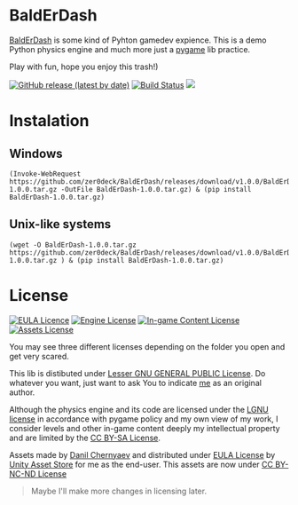 # BaldErDash

[BaldErDash](github.com/zer0deck/BaldErDash/) is some kind of Pyhton gamedev expience. This is a demo Python physics engine and much more just a [pygame](https://github.com/pygame/pygame) lib practice.

Play with fun, hope you enjoy this trash!)

[![GitHub release (latest by date)](https://img.shields.io/github/v/release/zer0deck/BaldErDash)](https://github.com/zer0deck/BaldErDash/releases) [![Build Status](https://img.shields.io/github/workflow/status/zer0deck/BaldErDash/main)](https://github.com/zer0deck/BaldErDash/actions/workflows/package-test.yml)  ![](https://visitor-badge.laobi.icu/badge?page_id=zer0deck.BaldErDash)

# Instalation

## Windows

```
(Invoke-WebRequest https://github.com/zer0deck/BaldErDash/releases/download/v1.0.0/BaldErDash-1.0.0.tar.gz -OutFile BaldErDash-1.0.0.tar.gz) & (pip install BaldErDash-1.0.0.tar.gz)
```

## Unix-like systems

```
(wget -O BaldErDash-1.0.0.tar.gz https://github.com/zer0deck/BaldErDash/releases/download/v1.0.0/BaldErDash-1.0.0.tar.gz ) & (pip install BaldErDash-1.0.0.tar.gz)
```

# License

[![EULA Licence](https://img.shields.io/badge/Distribution-Unity%20Assets%20Store%20EULA-yellow)](https://unity3d.com/legal/as_terms) [![Engine License](https://img.shields.io/badge/Engine%20License-LGNU-yellow)](https://github.com/zer0deck/BaldErDash/blob/master/LICENSE) [![In-game Content License](https://img.shields.io/badge/Ingame%20Content%20License-CC%20BY--SA%204.0-lightgrey.svg)](https://creativecommons.org/licenses/by-sa/4.0/) [![Assets License](https://img.shields.io/badge/Assets%20License-CC%20BY--NC--ND%204.0-lightgrey.svg)](https://creativecommons.org/licenses/by-nc-nd/4.0/)

You may see three different licenses depending on the folder you open and get very scared.

This lib is distibuted under [Lesser GNU GENERAL PUBLIC License](https://www.gnu.org/licenses/gpl-3.0.html). Do whatever you want, just want to ask You to indicate [me](github.com/zer0deck) as an original author.

Although the physics engine and its code are licensed under the [LGNU license](https://www.gnu.org/licenses/gpl-3.0.html) in accordance with pygame policy and my own view of my work, I consider levels and other in-game content deeply my intellectual property and are limited by the [CC BY-SA License](https://creativecommons.org/licenses/by-sa/4.0/).

Assets made by [Danil Chernyaev](https://www.behance.net/danilche9919f3) and distributed under [EULA License](https://unity3d.com/legal/as_terms) by [Unity Asset Store](https://assetstore.unity.com/) for me as the end-user. This assets are now under [CC BY-NC-ND License](https://creativecommons.org/licenses/by-nc-nd/4.0/)

> Maybe I'll make more changes in licensing later.






